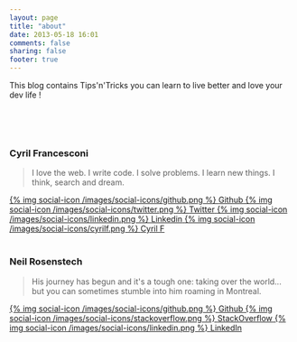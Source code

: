 ```yaml
---
layout: page
title: "about"
date: 2013-05-18 16:01
comments: false
sharing: false
footer: true
---
```


This blog contains Tips'n'Tricks you can learn to live better and love your dev life !

<p>&nbsp;</p>


<div class="box box-large box-success">&nbsp;</div>

### Cyril Francesconi

> I love the web. I write code. I solve problems. I learn new things. I think, search and dream.

<div class="social-links">
  <a href="http://github.com/cyrilf" class="social-link">
    {% img social-icon /images/social-icons/github.png %}
    <span class="social-name">Github</span>
  </a>
  <a href="http://twitter.com/cyrilf_" class="social-link">
    {% img social-icon /images/social-icons/twitter.png %}
    <span class="social-name">Twitter</span>
  </a>
  <a href="http://linkedin.com/in/cyrilfrancesconi" class="social-link">
    {% img social-icon /images/social-icons/linkedin.png %}
    <span class="social-name">Linkedin</span>
  </a>
  <a href="http://cyrilf.com" class="social-link">
    {% img social-icon /images/social-icons/cyrilf.png %}
    <span class="social-name">Cyril F</span>
  </a>
</div>

<div class="box box-large box-info">&nbsp;</div>

### Neil Rosenstech

> His journey has begun and it's a tough one: taking over the world... but you can sometimes stumble into him roaming in Montreal.

<div class="social-links">
  <a href="https://github.com/Raindal" class="social-link">
    {% img social-icon /images/social-icons/github.png %}
    <span class="social-name">Github</span>
  </a>
  <a href="http://stackoverflow.com/users/1410031/sparda?tab=summary" class="social-link">
    {% img social-icon /images/social-icons/stackoverflow.png %}
    <span class="social-name">StackOverflow</span>
  </a>
  <a href="http://www.linkedin.com/pub/neil-rosenstech/51/979/351/en" class="social-link">
    {% img social-icon /images/social-icons/linkedin.png %}
    <span class="social-name">LinkedIn</span>
  </a>
</div>